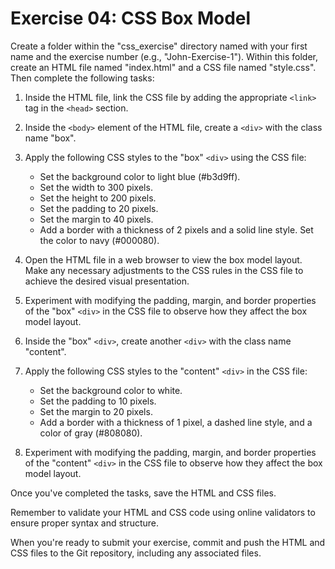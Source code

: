# Exercise 04: CSS Box Model

Create a folder within the "css_exercise" directory named with your first name and the exercise number (e.g., "John-Exercise-1"). Within this folder, create an HTML file named "index.html" and a CSS file named "style.css". Then complete the following tasks:

1. Inside the HTML file, link the CSS file by adding the appropriate `<link>` tag in the `<head>` section.

2. Inside the `<body>` element of the HTML file, create a `<div>` with the class name "box".

3. Apply the following CSS styles to the "box" `<div>` using the CSS file:
   - Set the background color to light blue (#b3d9ff).
   - Set the width to 300 pixels.
   - Set the height to 200 pixels.
   - Set the padding to 20 pixels.
   - Set the margin to 40 pixels.
   - Add a border with a thickness of 2 pixels and a solid line style. Set the color to navy (#000080).

4. Open the HTML file in a web browser to view the box model layout. Make any necessary adjustments to the CSS rules in the CSS file to achieve the desired visual presentation.

5. Experiment with modifying the padding, margin, and border properties of the "box" `<div>` in the CSS file to observe how they affect the box model layout.

6. Inside the "box" `<div>`, create another `<div>` with the class name "content".

7. Apply the following CSS styles to the "content" `<div>` in the CSS file:
   - Set the background color to white.
   - Set the padding to 10 pixels.
   - Set the margin to 20 pixels.
   - Add a border with a thickness of 1 pixel, a dashed line style, and a color of gray (#808080).

8. Experiment with modifying the padding, margin, and border properties of the "content" `<div>` in the CSS file to observe how they affect the box model layout.

Once you've completed the tasks, save the HTML and CSS files.

Remember to validate your HTML and CSS code using online validators to ensure proper syntax and structure.

When you're ready to submit your exercise, commit and push the HTML and CSS files to the Git repository, including any associated files.
